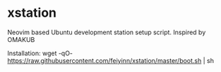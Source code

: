 # xstation
Neovim based Ubuntu development station setup script. Inspired by OMAKUB 

Installation:
wget -qO- https://raw.githubusercontent.com/feiyinn/xstation/master/boot.sh | sh
